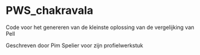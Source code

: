 # PWS_chakravala
Code voor het genereren van de kleinste oplossing van de vergelijking van Pell

Geschreven door Pim Spelier voor zijn profielwerkstuk

